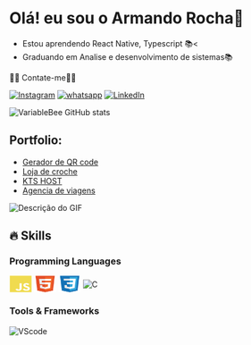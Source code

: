 

# Olá! eu sou o Armando Rocha👋</h2>
* Estou aprendendo React Native, Typescript 📚<
* Graduando em Analise e desenvolvimento de sistemas📚


<summary>👨‍💻 Contate-me👨‍💻 </summary>

<!-- Links -->

[![Instagram](https://img.shields.io/badge/Instagram-E4405F?style=for-the-badge&logo=instagram&logoColor=white)](https://www.instagram.com/armandorocha13/)
[![whatsapp](	https://img.shields.io/badge/WhatsApp-25D366?style=for-the-badge&logo=whatsapp&logoColor=white)](https://wa.me/5521990708854?text=Ol%C3%A1,%20estava%20olhando%20seu%20github.%20Podemos%20conversar?)
[![LinkedIn](https://img.shields.io/badge/LinkedIn-0A66C2?style=for-the-badge&logo=linkedin&logoColor=white)](https://www.linkedin.com/in/armando-rocha-2248a4161/)



<!-- GithubStats -->
![VariableBee GitHub stats](https://github-readme-stats.vercel.app/api?username=Armandorocha13&show_icons=true&theme=gotham)


<!-- Portfolio -->
## Portfolio:
- [Gerador de QR code](https://gerador-de-qr-code-two.vercel.app/)
- [Loja de croche](https://fiosdacris-ej93.vercel.app/)
- [KTS HOST](https://kts-host.vercel.app/)
- [Agencia de viagens](https://ipctour.vercel.app)

<!-- GIF -->
![Descrição do GIF](https://i.giphy.com/media/v1.Y2lkPTc5MGI3NjExMXBhamYxcjVoa2RocGZtd3hzN3hhYW1zZzd2aW9idjIzdmtjbHY1NSZlcD12MV9pbnRlcm5hbF9naWZfYnlfaWQmY3Q9Zw/26tn33aiTi1jkl6H6/giphy.gif)



## 🔥 Skills
<!-- Skills: Programming Languages -->
  <div style="flex-basis: 48%;">
    <h3>Programming Languages</h3>
    <img align="center" alt="Js" height="30" width="40" src="https://raw.githubusercontent.com/devicons/devicon/master/icons/javascript/javascript-plain.svg">
    <img align="center" alt="HTML" height="30" width="40" src="https://raw.githubusercontent.com/devicons/devicon/master/icons/html5/html5-original.svg">
    <img align="center" alt="CSS" height="30" width="40" src="https://raw.githubusercontent.com/devicons/devicon/master/icons/css3/css3-original.svg">
    <img align="center" alt="C" height="30" width="40" src="https://cdn.jsdelivr.net/gh/devicons/devicon/icons/c/c-original.svg">
  </div>

  <div style="flex-basis: 48%;">
    <h3>Tools & Frameworks</h3>
    <img align="center" alt="VScode" height="30" width="40" src="https://cdn.jsdelivr.net/gh/devicons/devicon/icons/vscode/vscode-original.svg">
  </div>
  
